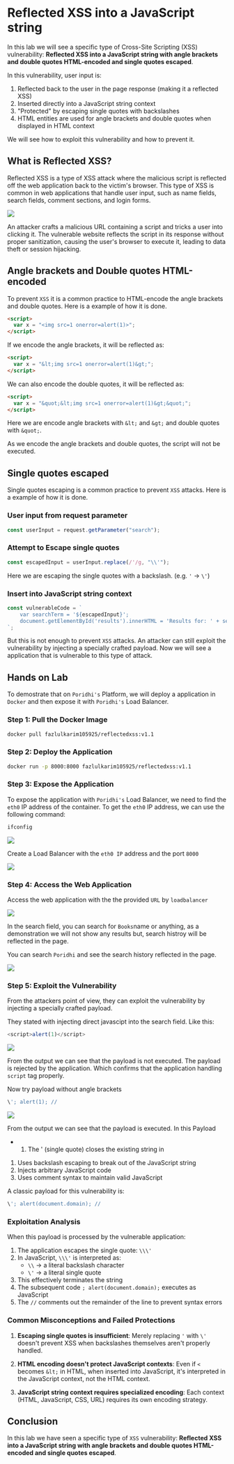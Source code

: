 # Reflected XSS into a JavaScript string

In this lab we will see a specific type of Cross-Site Scripting (XSS) vulnerability: **Reflected XSS into a JavaScript string with angle brackets and double quotes HTML-encoded and single quotes escaped**.

In this vulnerability, user input is:

1. Reflected back to the user in the page response (making it a reflected XSS)
2. Inserted directly into a JavaScript string context
3. "Protected" by escaping single quotes with backslashes
4. HTML entities are used for angle brackets and double quotes when displayed in HTML context

We will see how to exploit this vulnerability and how to prevent it.

## What is Reflected XSS?

Reflected XSS is a type of XSS attack where the malicious script is reflected off the web application back to the victim's browser. This type of XSS is common in web applications that handle user input, such as name fields, search fields, comment sections, and login forms.

![](./images/2.svg)

An attacker crafts a malicious URL containing a script and tricks a user into clicking it. The vulnerable website reflects the script in its response without proper sanitization, causing the user's browser to execute it, leading to data theft or session hijacking.

## Angle brackets and Double quotes HTML-encoded

To prevent `XSS` it is a common practice to HTML-encode the angle brackets and double quotes. Here is a example of how it is done.

```html
<script>
  var x = "<img src=1 onerror=alert(1)>";
</script>
```

If we encode the angle brackets, it will be reflected as:

```html
<script>
  var x = "&lt;img src=1 onerror=alert(1)&gt;";
</script>
```
We can also encode the double quotes, it will be reflected as:

```html
<script>
  var x = "&quot;&lt;img src=1 onerror=alert(1)&gt;&quot;";
</script>
```

Here we are encode angle brackets with `&lt;` and `&gt;` and double quotes with `&quot;`.

As we encode the angle brackets and double quotes, the script will not be executed.

## Single quotes escaped

Single quotes escaping is a common practice to prevent `XSS` attacks. Here is a example of how it is done.

### **User input from request parameter**

```javascript
const userInput = request.getParameter("search");
```
### **Attempt to Escape single quotes**
```javascript
const escapedInput = userInput.replace(/'/g, "\\'");
```
Here we are escaping the single quotes with a backslash. (e.g. `'` -> `\'`)

### **Insert into JavaScript string context**
```javascript
const vulnerableCode = `
    var searchTerm = '${escapedInput}';
    document.getElementById('results').innerHTML = 'Results for: ' + searchTerm;
`;
```
But this is not enough to prevent `XSS` attacks. An attacker can still exploit the vulnerability by injecting a specially crafted payload. Now we will see a application that is vulnerable to this type of attack.

## Hands on Lab

To demostrate that on `Poridhi's` Platform, we will deploy a application in `Docker` and then expose it with `Poridhi's` Load Balancer.

### **Step 1: Pull the Docker Image**

```bash
docker pull fazlulkarim105925/reflectedxss:v1.1
```

### **Step 2: Deploy the Application**

```bash
docker run -p 8000:8000 fazlulkarim105925/reflectedxss:v1.1
```

### **Step 3: Expose the Application**

To expose the application with `Poridhi's` Load Balancer, we need to find the `eth0` IP address of the container. To get the `eth0` IP address, we can use the following command:

```bash
ifconfig
```
![](./images/3.png)

Create a Load Balancer with the `eth0 IP` address and the port `8000`

![](./images/4.png)

### **Step 4: Access the Web Application**

Access the web application with the the provided `URL` by `loadbalancer`

![](./images/1.png)

In the search field, you can search for `Books`name or anything, as a demonstration we will not show any results but, search histroy will be reflected in the page.

You can search `Poridhi` and see the search history reflected in the page.

![](./images/2.png)

### **Step 5: Exploit the Vulnerability**

From the attackers point of view, they can exploit the vulnerability by injecting a specially crafted payload. 

They stated with injecting direct javascipt into the search field. Like this:

```javascript
<script>alert(1)</script>
```
![](./images/5.png)

From the output we can see that the payload is not executed. The payload is rejected by the application. Which confirms that the application handling `script` tag properly.


Now try payload without angle brackets

```javascript
\'; alert(1); //
```

![](./images/6.png)

From the output we can see that the payload is executed. In this Payload

- 1. The ' (single quote) closes the existing string in







1. Uses backslash escaping to break out of the JavaScript string
2. Injects arbitrary JavaScript code
3. Uses comment syntax to maintain valid JavaScript

A classic payload for this vulnerability is:

```javascript
\'; alert(document.domain); //
```

### Exploitation Analysis

When this payload is processed by the vulnerable application:

1. The application escapes the single quote: `\\\'`
2. In JavaScript, `\\\'` is interpreted as:
   - `\\` → a literal backslash character
   - `\'` → a literal single quote
3. This effectively terminates the string
4. The subsequent code `; alert(document.domain);` executes as JavaScript
5. The `//` comments out the remainder of the line to prevent syntax errors

### Common Misconceptions and Failed Protections

1. **Escaping single quotes is insufficient**: Merely replacing `'` with `\'` doesn't prevent XSS when backslashes themselves aren't properly handled.

2. **HTML encoding doesn't protect JavaScript contexts**: Even if `<` becomes `&lt;` in HTML, when inserted into JavaScript, it's interpreted in the JavaScript context, not the HTML context.

3. **JavaScript string context requires specialized encoding**: Each context (HTML, JavaScript, CSS, URL) requires its own encoding strategy.


## Conclusion
In this lab we have seen a specific type of `XSS` vulnerability: **Reflected XSS into a JavaScript string with angle brackets and double quotes HTML-encoded and single quotes escaped**.



<!-- ### Proof of Concept Exploit

The following search term successfully exploits the vulnerability:

```
\'; alert(1); //
```

When this payload is entered in the search field and processed:

1. The application applies single quote escaping: `\\\'`
2. This allows breaking out of the JavaScript string context
3. The `alert(1)` code executes
4. The comment `//` ensures valid JavaScript syntax

## Impact

Successful exploitation of this vulnerability could allow attackers to:

1. Execute arbitrary JavaScript in the context of the victim's browser
2. Access sensitive user information (cookies, session tokens)
3. Perform actions on behalf of the victim user
4. Redirect users to phishing sites
5. Deface the website content

## Real-World Examples

This vulnerability has been found in many applications:

1. Search functionality in e-commerce platforms
2. Analytics dashboards that display user-provided parameters
3. Content management systems that render user inputs in JavaScript contexts
4. Reporting tools that generate dynamic JavaScript based on user queries

## Proper Remediation Strategies

### 1. Context-Appropriate Encoding

Use a proper JavaScript string encoder that handles all special characters:

```javascript
function encodeJsString(input) {
  return input
    .replace(/\\/g, "\\\\") // Escape backslashes first
    .replace(/'/g, "\\'") // Escape single quotes
    .replace(/"/g, '\\"') // Escape double quotes
    .replace(/\n/g, "\\n") // Escape newlines
    .replace(/\r/g, "\\r") // Escape carriage returns
    .replace(/\t/g, "\\t") // Escape tabs
    .replace(/\f/g, "\\f") // Escape form feeds
    .replace(/\b/g, "\\b") // Escape backspace
    .replace(/\v/g, "\\v"); // Escape vertical tab
}
```

### 2. Use JSON.stringify() for JavaScript String Encoding

Modern JavaScript provides a built-in way to safely encode strings:

```javascript
const safeValue = JSON.stringify(userInput);
// then use without the surrounding quotes:
const js = `var x = ${safeValue};`; // x will be properly string-encoded
```

### 3. Avoid Direct DOM Construction with User Input

Instead of constructing HTML with user input, prefer safer DOM manipulation:

```javascript
const textNode = document.createTextNode(userInput);
resultElement.appendChild(textNode);
```

### 4. Use Content Security Policy (CSP)

Implement a strict CSP to mitigate the impact of XSS:

```
Content-Security-Policy: default-src 'self'; script-src 'self'; object-src 'none'
```

### 5. Use Modern Frameworks

Modern JavaScript frameworks like React, Vue, and Angular automatically escape variables in templates, reducing the risk of XSS.

## Testing for This Vulnerability

To test for this vulnerability:

1. Identify inputs that are reflected in JavaScript string contexts
2. Try payloads that attempt to break out of the string:
   - `\'; alert(1); //`
   - `\\'; alert(1); //`
   - `'; alert(1); //`
3. Check if JavaScript executes without being treated as string content

## Conclusion

Reflected XSS in JavaScript string contexts remains common despite being well-documented. The key insight is that different contexts (HTML, JavaScript, CSS, URL) require different encoding strategies. Simply escaping quotes is insufficient when the input is placed inside a JavaScript string context.

Application developers must implement context-sensitive output encoding and follow defense-in-depth principles to effectively protect against this class of vulnerabilities.

## References -->

